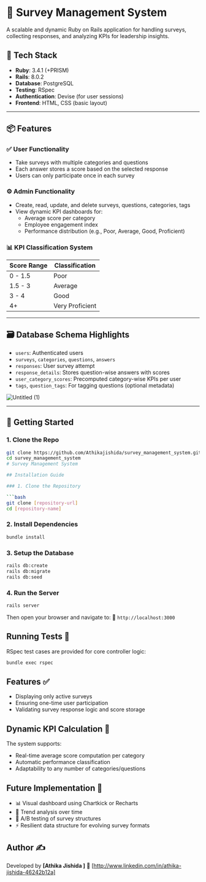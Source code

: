 # 📝 Survey Management System

A scalable and dynamic Ruby on Rails application for handling surveys, collecting responses, and analyzing KPIs for leadership insights.

## 🔧 Tech Stack

- **Ruby**: 3.4.1 (+PRISM)
- **Rails**: 8.0.2
- **Database**: PostgreSQL
- **Testing**: RSpec
- **Authentication**: Devise (for user sessions)
- **Frontend**: HTML, CSS (basic layout)

---

## 📦 Features

### ✅ User Functionality
- Take surveys with multiple categories and questions
- Each answer stores a score based on the selected response
- Users can only participate once in each survey

### ⚙️ Admin Functionality
- Create, read, update, and delete surveys, questions, categories, tags
- View dynamic KPI dashboards for:
  - Average score per category
  - Employee engagement index
  - Performance distribution (e.g., Poor, Average, Good, Proficient)

### 📊 KPI Classification System
| Score Range     | Classification     |
|------------------|--------------------|
| 0 - 1.5          | Poor               |
| 1.5 - 3          | Average            |
| 3 - 4            | Good               |
| 4+               | Very Proficient    |

---

## 🗃️ Database Schema Highlights

- `users`: Authenticated users
- `surveys`, `categories`, `questions`, `answers`
- `responses`: User survey attempt
- `response_details`: Stores question-wise answers with scores
- `user_category_scores`: Precomputed category-wise KPIs per user
- `tags`, `question_tags`: For tagging questions (optional metadata)

![Untitled (1)](https://github.com/user-attachments/assets/7f9e4de1-2088-4ae1-ace9-b17342c7d80b)


---

## 🚀 Getting Started

### 1. Clone the Repo
```bash
git clone https://github.com/Athikajishida/survey_management_system.git
cd survey_management_system
# Survey Management System

## Installation Guide

### 1. Clone the Repository

```bash
git clone [repository-url]
cd [repository-name]
```

### 2. Install Dependencies

```bash
bundle install
```

### 3. Setup the Database

```bash
rails db:create
rails db:migrate
rails db:seed 
```

### 4. Run the Server

```bash
rails server
```

Then open your browser and navigate to: 📍 `http://localhost:3000`

## Running Tests 🧪

RSpec test cases are provided for core controller logic:

```bash
bundle exec rspec
```

## Features ✅

* Displaying only active surveys
* Ensuring one-time user participation
* Validating survey response logic and score storage

## Dynamic KPI Calculation 📐

The system supports:
* Real-time average score computation per category
* Automatic performance classification
* Adaptability to any number of categories/questions

## Future Implementation 🧠

* 📊 Visual dashboard using Chartkick or Recharts
* 📅 Trend analysis over time
* 🧪 A/B testing of survey structures
* ⚡ Resilient data structure for evolving survey formats

## Author ✍️

Developed by **[Athika Jishida ]** 🔗 [http://www.linkedin.com/in/athika-jishida-46242b12a]


